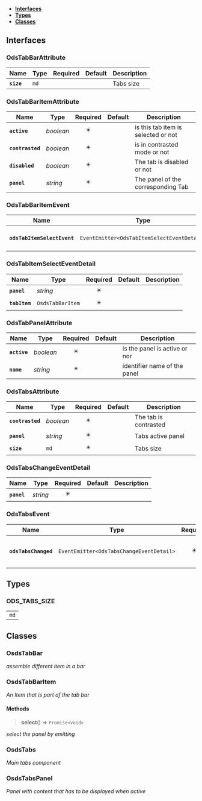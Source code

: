 * [**Interfaces**](#interfaces)
* [**Types**](#types)
* [**Classes**](#classes)

## Interfaces

### OdsTabBarAttribute
|Name | Type | Required | Default | Description|
|---|---|:---:|---|---|
|**`size`** | `md` |  |  | Tabs size|

### OdsTabBarItemAttribute
|Name | Type | Required | Default | Description|
|---|---|:---:|---|---|
|**`active`** | _boolean_ | ✴️ |  | is this tab item is selected or not|
|**`contrasted`** | _boolean_ | ✴️ |  | is in contrasted mode or not|
|**`disabled`** | _boolean_ | ✴️ |  | The tab is disabled or not|
|**`panel`** | _string_ | ✴️ |  | The panel of the corresponding Tab|

### OdsTabBarItemEvent
|Name | Type | Required | Default | Description|
|---|---|:---:|---|---|
|**`odsTabItemSelectEvent`** | `EventEmitter<OdsTabItemSelectEventDetail>` | ✴️ |  | Tab Bar item is selected|

### OdsTabItemSelectEventDetail
|Name | Type | Required | Default | Description|
|---|---|:---:|---|---|
|**`panel`** | _string_ | ✴️ |  | |
|**`tabItem`** | `OsdsTabBarItem` | ✴️ |  | |

### OdsTabPanelAttribute
|Name | Type | Required | Default | Description|
|---|---|:---:|---|---|
|**`active`** | _boolean_ | ✴️ |  |  is the panel is active or nor|
|**`name`** | _string_ | ✴️ |  | identifier name of the panel|

### OdsTabsAttribute
|Name | Type | Required | Default | Description|
|---|---|:---:|---|---|
|**`contrasted`** | _boolean_ | ✴️ |  | The tab is contrasted|
|**`panel`** | _string_ | ✴️ |  | Tabs active panel|
|**`size`** | `md` | ✴️ |  | Tabs size|

### OdsTabsChangeEventDetail
|Name | Type | Required | Default | Description|
|---|---|:---:|---|---|
|**`panel`** | _string_ | ✴️ |  | |

### OdsTabsEvent
|Name | Type | Required | Default | Description|
|---|---|:---:|---|---|
|**`odsTabsChanged`** | `EventEmitter<OdsTabsChangeEventDetail>` | ✴️ |  | The selected tab changed|

## Types

### ODS_TABS_SIZE
|  |
|:---:|
| `md` |

## Classes

### OsdsTabBar
_assemble different item in a bar_


### OsdsTabBarItem
_An Item that is part of the tab bar_

#### Methods
> **select**() => `Promise<void>`

_select the panel by emitting_



### OsdsTabs
_Main tabs component_


### OsdsTabsPanel
_Panel with content that has to be displayed when active_
